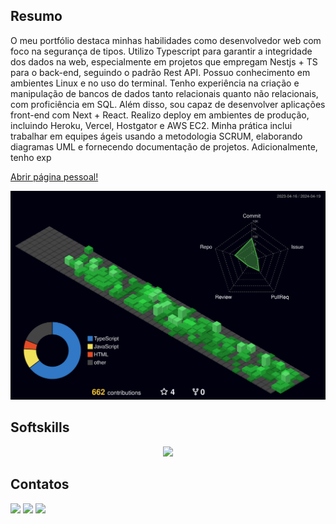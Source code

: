 ## Resumo

O meu portfólio destaca minhas habilidades como desenvolvedor web com
foco na segurança de tipos. Utilizo Typescript para garantir a integridade
dos dados na web, especialmente em projetos que empregam Nestjs + TS
para o back-end, seguindo o padrão Rest API. Possuo conhecimento em
ambientes Linux e no uso do terminal. Tenho experiência na criação e
manipulação de bancos de dados tanto relacionais quanto não relacionais,
com proficiência em SQL. Além disso, sou capaz de desenvolver
aplicações front-end com Next + React. Realizo deploy em ambientes de
produção, incluindo Heroku, Vercel, Hostgator e AWS EC2.
Minha prática inclui trabalhar em equipes ágeis usando a metodologia
SCRUM, elaborando diagramas UML e fornecendo documentação de
projetos. Adicionalmente, tenho exp

[Abrir página pessoal!](https://landing-page-person.vercel.app/)

![Status](./profile-3d-contrib/profile-night-green.svg)

## Softskills

<p align="center">
  <img src="https://skillicons.dev/icons?i=ts,js,html,css,nodejs,react,nextjs,vite,express,threejs,nestjs,aws,bitbucket,git,github,webpack,postman,docker,heroku,vercel,tailwind,figma,prisma,sequelize,mysql,postgres,sqlite,mongodb,jest,cypress,linux,vim,nginx" />
</p>

## Contatos

<div> 
  <a href="https://www.instagram.com/emerson_jps/" target="_blank"><img src="https://img.shields.io/badge/-Instagram-%23E4405F?style=for-the-badge&logo=instagram&logoColor=white" target="_blank"></a>
  <a href = "mailto:emerson20010213@gmail.com"><img src="https://img.shields.io/badge/-Gmail-%23333?style=for-the-badge&logo=gmail&logoColor=white" target="_blank"></a>
  <a href="https://www.linkedin.com/in/emerson-jos%C3%A9-196095186/" target="_blank"><img src="https://img.shields.io/badge/-LinkedIn-%230077B5?style=for-the-badge&logo=linkedin&logoColor=white" target="_blank"></a>  
</div>
